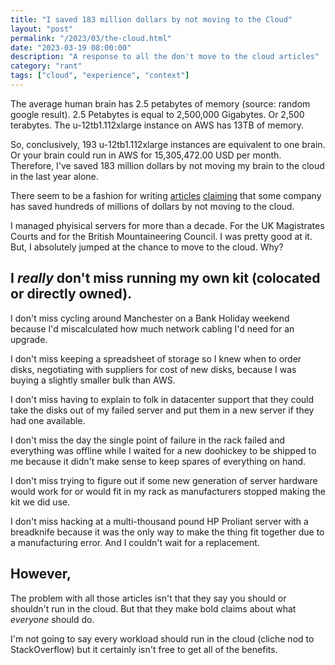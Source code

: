 ```yaml
---
title: "I saved 183 million dollars by not moving to the Cloud"
layout: "post"
permalink: "/2023/03/the-cloud.html"
date: "2023-03-19 08:00:00"
description: "A response to all the don't move to the cloud articles"
category: "rant"
tags: ["cloud", "experience", "context"]
---
```


The average human brain has 2.5 petabytes of memory (source: random google result). 2.5 Petabytes is equal to 2,500,000 Gigabytes. Or 2,500 terabytes. The u-12tb1.112xlarge instance on AWS has 13TB of memory.

So, conclusively, 193 u-12tb1.112xlarge instances are equivalent to one brain. Or your brain could run in AWS for 15,305,472.00 USD per month. Therefore, I've saved 183 million dollars by not moving my brain to the cloud in the last year alone.

There seem to be a fashion for writing [articles](https://world.hey.com/dhh/why-we-re-leaving-the-cloud-654b47e0) [claiming](https://tech.ahrefs.com/how-ahrefs-saved-us-400m-in-3-years-by-not-going-to-the-cloud-8939dd930af8) that some company has saved hundreds of millions of dollars by not moving to the cloud.

I managed phyisical servers for more than a decade. For the UK Magistrates Courts and for the British Mountaineering Council. I was pretty good at it. But, I absolutely jumped at the chance to move to the cloud. Why?

<!--more-->

## I _really_ don't miss running my own kit (colocated or directly owned).

I don't miss cycling around Manchester on a Bank Holiday weekend because I'd miscalculated how much network cabling I'd need for an upgrade.

I don't miss keeping a spreadsheet of storage so I knew when to order disks, negotiating with suppliers for cost of new disks, because I was buying a slightly smaller bulk than AWS.

I don't miss having to explain to folk in datacenter support that they could take the disks out of my failed server and put them in a new server if they had one available.

I don't miss the day the single point of failure in the rack failed and everything was offline while I waited for a new doohickey to be shipped to me because it didn't make sense to keep spares of everything on hand.

I don't miss trying to figure out if some new generation of server hardware would work for or would fit in my rack as manufacturers stopped making the kit we did use.

I don't miss hacking at a multi-thousand pound HP Proliant server with a breadknife because it was the only way to make the thing fit together due to a manufacturing error. And I couldn't wait for a replacement.

## However,

The problem with all those articles isn't that they say you should or shouldn't run in the cloud. But that they make bold claims about what _everyone_ should do.

I'm not going to say every workload should run in the cloud (cliche nod to StackOverflow) but it certainly isn't free to get all of the benefits.
